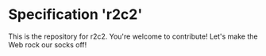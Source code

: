 
# Specification 'r2c2'

This is the repository for r2c2. You're welcome to contribute! Let's make the Web rock our socks
off!
